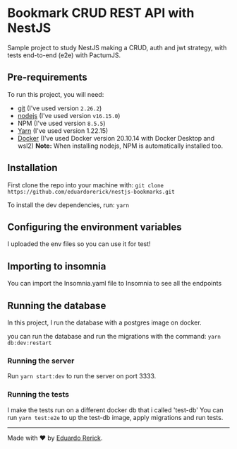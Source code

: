 # Bookmark CRUD REST API with NestJS

Sample project to study NestJS making a CRUD, auth and jwt strategy, with tests end-to-end (e2e) with PactumJS.


## Pre-requirements

To run this project, you will need:

- [git](https://git-scm.com/downloads) (I've used version `2.26.2`)
- [nodejs](https://nodejs.org/en/) (I've used version `v16.15.0`)
- NPM (I've used version `8.5.5`)
- [Yarn](https://yarnpkg.com/) (I've used version 1.22.15)
- [Docker](https://www.docker.com/) (I've used Docker version 20.10.14 with Docker Desktop and wsl2)
**Note:** When installing nodejs, NPM is automatically installed too.

## Installation

First clone the repo into your machine with: 
`git clone https://github.com/eduardorerick/nestjs-bookmarks.git`

To install the dev dependencies, run: 
`yarn`

## Configuring the environment variables

I uploaded the env files so you can use it for test!

## Importing to insomnia

You can import the Insomnia.yaml file to Insomnia to see all the endpoints

## Running the database 

In this project, I run the database with a postgres image on docker.

you can run the database and run the migrations with the command: 
`yarn db:dev:restart`

### Running the server 

Run `yarn start:dev` to run the server on port 3333.

### Running the tests 

I make the tests run on a different docker db that i called 'test-db'
You can run `yarn test:e2e` to up the test-db image, apply migrations and run tests.

---

Made with ❤️ by [Eduardo Rerick](https://github.com/eduardorerick).
